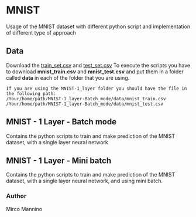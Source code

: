 # MNIST
Usage of the MNIST dataset with different python script and implementation of different type of approach

## Data
Download the [train_set.csv](https://pjreddie.com/media/files/mnist_train.csv) and [test_set.csv](https://pjreddie.com/media/files/mnist_test.csv)
To execute the scripts you have to download **mnist_train.csv** and **mnist_test.csv**  and put them in a folder called **data** in
each of the folder that you are using.
```
If you are using the MNIST-1_layer folder you should have the file in the following path:
/Your/home/path/MNIST-1_layer-Batch_mode/data/mnist_train.csv
/Your/home/path/MNIST-1_layer-Batch_mode/data/mnist_test.csv
```

## MNIST - 1 Layer - Batch mode
Contains the python scripts to train and make prediction of the MNIST dataset, with a single layer neural network

## MNIST - 1 Layer - Mini batch
Contains the python scripts to train and make prediction of the MNIST dataset, with a single layer neural network, and using mini batch.

### Author
Mirco Mannino
